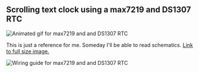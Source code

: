 ## Scrolling text clock using a max7219 and DS1307 RTC

![Animated gif for max7219 and and DS1307 RTC](http://i.imgur.com/bLKdiHP.gif)

This is just a reference for me. Someday I'll be able to read schematics.
[Link to full size image.](http://i.imgur.com/Xa5Ld5A.png)

![Wiring guide for max7219 and and DS1307 RTC](http://i.imgur.com/Xa5Ld5Al.png)
